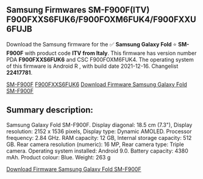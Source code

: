 <h2>Samsung Firmwares SM-F900F(ITV) F900FXXS6FUK6/F900FOXM6FUK4/F900FXXU6FUJB</h2>
Download the Samsung firmware for the ✅ <strong>Samsung Galaxy Fold </strong> ⭐ <strong>SM-F900F</strong> with product code <strong>ITV</strong> <strong> from Italy</strong>. This firmware has version number PDA <strong>F900FXXS6FUK6</strong> and CSC F900FOXM6FUK4. The operating system of this firmware is Android R , with build date 2021-12-16. Changelist <strong>22417781</strong>.


[SM-F900F](https://samfirm.shop/samsung/model/SM-F900F)
[F900FXXS6FUK6](https://samfirm.shop/samsung/pda/F900FXXS6FUK6)
[Download Firmware Samsung Galaxy Fold SM-F900F](https://samfirm.shop/samsung/firmware/483064)
<h2>Summary description:</h2>
<p>Samsung Galaxy Fold SM-F900F. Display diagonal: 18.5 cm (7.3"), Display resolution: 2152 x 1536 pixels, Display type: Dynamic AMOLED. Processor frequency: 2.84 GHz. RAM capacity: 12 GB, Internal storage capacity: 512 GB. Rear camera resolution (numeric): 16 MP, Rear camera type: Triple camera. Operating system installed: Android 9.0. Battery capacity: 4380 mAh. Product colour: Blue. Weight: 263 g</p>


[Download Firmware Samsung Galaxy Fold SM-F900F](https://samfirm.shop/samsung/firmware/483064)
